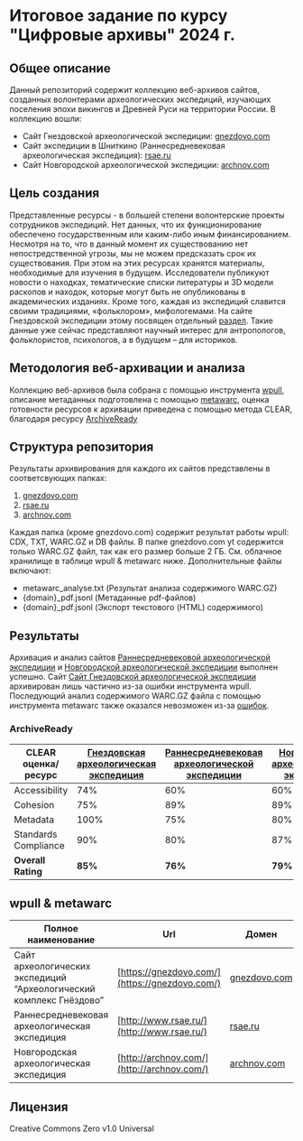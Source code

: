 # Итоговое задание по курсу "Цифровые архивы" 2024 г.
## Общее описание
Данный репозиторий содержит коллекцию веб-архивов сайтов, созданных волонтерами археологических экспедиций, изучающих поселения эпохи викингов и Древней Руси на территории России.
В коллекцию вошли:
- Сайт Гнездовской археологической экспедиции: [gnezdovo.com](https://gnezdovo.com/)
- Сайт экспедиции в Шниткино (Раннесредневековая археологическая экспедиция): [rsae.ru](http://www.rsae.ru/)
- Сайт Новгородской археологической экспедиции: [archnov.com](http://archnov.com/)
## Цель создания
Представленные ресурсы - в большей степени волонтерские проекты сотрудников экспедиций. Нет данных, что их функционирование
обеспечено государственным или каким-либо иным финансированием. Несмотря на то, что в данный момент их существованию нет непостредственной угрозы, мы не можем предсказать срок их существования. При этом на этих ресурсах хранятся материалы, необходимые для изучения в будущем. Исследователи публикуют новости о находках, тематические списки литературы и 3D модели раскопов и находок, которые могут быть не опубликованы в академических изданиях. Кроме того, каждая из экспедиций славится своими традициями, «фольклором», мифологемами. На сайте Гнездовской экспедиции этому посвящен отдельный [раздел](https://gnezdovo.com/mifology/). Такие данные уже сейчас представляют научный интерес для антропологов, фольклористов, психологов, а в будущем – для историков.
## Методология веб-архивации и анализа
Коллекцию веб-архивов была собрана с помощью инструмента [wpull](https://github.com/ArchiveTeam/wpull/blob/develop/doc/usage.rst), описание метаданных подготовлена с помощью [metawarc](https://github.com/datacoon/metawarc), оценка готовности ресурсов к архивации приведена с помощью метода CLEAR, благодаря ресурсу [ArchiveReady](https://archiveready.com/)
## Структура репозитория 
Результаты архивирования для каждого их сайтов представлены в соответсвующих папках:
1. [gnezdovo.com](https://github.com/salmonbelomor/da_git/tree/main/gnezdovo.com)
2. [rsae.ru](https://github.com/salmonbelomor/da_git/tree/main/rsae.ru)
3. [archnov.com](https://github.com/salmonbelomor/da_git/tree/main/archnov.com)

Каждая папка (кроме gnezdovo.com) содержит результат работы wpull: CDX, TXT, WARC.GZ и DB файлы.
В папке gnezdovo.com yt содержится только WARC.GZ файл, так как его размер больше 2 ГБ. См. облачное хранилище в таблице wpull & metawarc ниже.
Дополнительные файлы включают:
- metawarc_analyse.txt (Результат анализа содержимого WARC.GZ)
- {domain}_pdf.jsonl (Метаданные pdf-файлов)
- {domain}_pdf.jsonl (Экспорт текстового (HTML) содержимого)

## Результаты
Архивация и анализ сайтов [Раннесредневековой археологической экспедиции](http://www.rsae.ru/) и [Новгородской археологической экспедиции](http://archnov.com/) выполнен успешно. Сайт [Сайт Гнездовской археологической экспедиции](https://gnezdovo.com/) архивирован лишь частично из-за ошибки инструмента wpull. Последующий анализ содержимого WARC.GZ файла с помощью инструмента metawarc также оказался невозможен из-за [ошибок](https://i.postimg.cc/J0ZFyW9S/erroe.jpg). 
### ArchiveReady
| CLEAR оценка/ресурс  | [Гнездовская археологическая экспедиция](http://archiveready.com/check?url=https://gnezdovo.com/) | [Раннесредневековая археологической экспедиции](http://archiveready.com/check?url=http://www.rsae.ru/) | [Новгородская археологическая экспедиция](http://archiveready.com/check?url=http://archnov.com/) |
| -------------------- | ---------------------------------------------- | ------------------------------------------ | ------------------------------------------ |
| Accessibility        | 74%                                            | 60%                                        | 60%                                        |
| Cohesion             | 75%                                            | 89%                                        | 89%                                        |
| Metadata             | 100%                                           | 75%                                        | 80%                                        |
| Standards Compliance | 90%                                            | 80%                                        | 87%                                        |
| **Overall Rating**       | **85%**                                            | **76%**                                        | **79%**                                        |

## wpull & metawarc
| Полное наименование                                                 | Url                                            | Домен                               | Тип ресурса                     | Причина                         | Стратегия                 | Инструмент | Формат  | Размер  | Дата       | Статус          | Ошибка                     | Cloud Url                                                                                               | Metawarc |
| ------------------------------------------------------------------- | ---------------------------------------------- | ----------------------------------- | ------------------------------- | ------------------------------- | ------------------------- | ---------- | ------- | ------- | ---------- | --------------- | -------------------------- | ------------------------------------------------------------------------------------------------------- | -------- |
| Сайт археологических экспедиций “Археологический комплекс Гнёздово” | [https://gnezdovo.com/](https://gnezdovo.com/) | [gnezdovo.com](http://gnezdovo.com) | Сайт археологической экспедиции | Сохранение культурного наследия | Стандартная веб архивация | wpull      | warc.gz | 13.0 ГБ | 07.12.2024 | Частичный успех | Бесконечная загрузка wpull | [Google Drive](https://drive.google.com/drive/folders/1QdzpsRafqxvmgYzi3lTt-p2jlpd6-MtQ?usp=drive_link) | Ошибка   |
| Раннесредневековая археологическая экспедиция                       | [http://www.rsae.ru/](http://www.rsae.ru/)     | [rsae.ru](http://rsae.ru)           | Сайт археологической экспедиции | Сохранение культурного наследия | Стандартная веб архивация | wpull      | warc.gz | 0,27 ГБ | 07.12.2024 | Успешно         |                            | [Google Drive](https://drive.google.com/drive/folders/15sC_tTDjH5EUN3bM4OuQHLQkYwsfY9QR?usp=drive_link) | Успешно  |
| Новгородская археологическая экспедиция                             | [http://archnov.com/](http://archnov.com/)     | [archnov.com](http://archnov.com)   | Сайт археологической экспедиции | Сохранение культурного наследия | Стандартная веб архивация | wpull      | warc.gz | 1,62 ГБ | 07.12.2024 | Успешно         |                            | [Google Drive](https://drive.google.com/drive/folders/1UVGeWjW2e_PmMhHnPum7CQq6XvLYBoyf?usp=drive_link) | Успешно  |

## Лицензия
Creative Commons Zero v1.0 Universal
